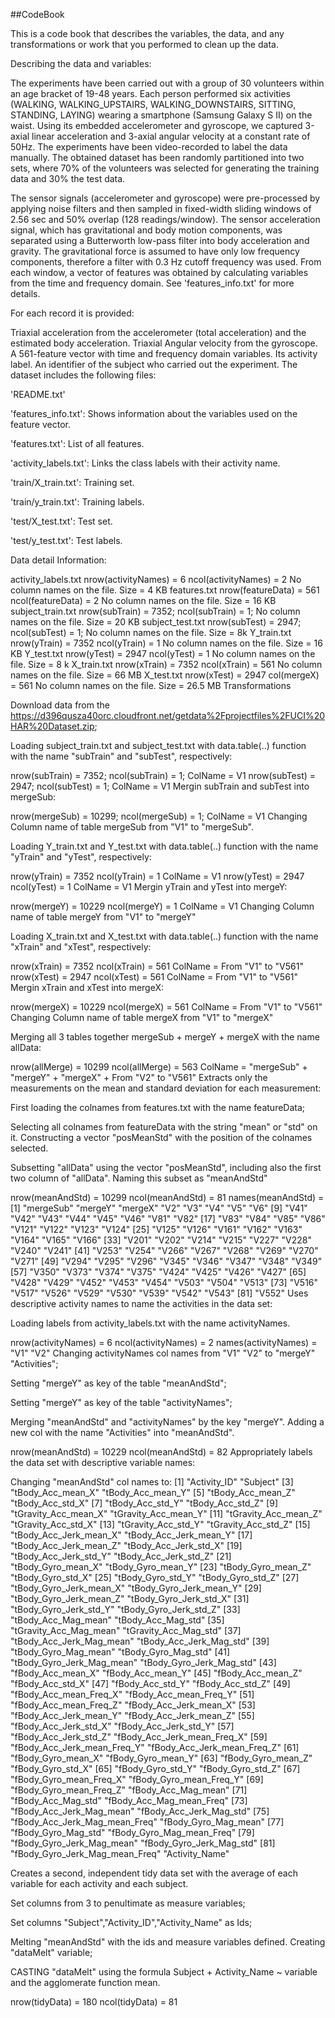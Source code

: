 ##CodeBook

This is a code book that describes the variables, the data, and any transformations or work that you performed to clean up the data.

Describing the data and variables:
  
  The experiments have been carried out with a group of 30 volunteers within an age bracket of 19-48 years. Each person performed six activities (WALKING, WALKING_UPSTAIRS, WALKING_DOWNSTAIRS, SITTING, STANDING, LAYING) wearing a smartphone (Samsung Galaxy S II) on the waist. Using its embedded accelerometer and gyroscope, we captured 3-axial linear acceleration and 3-axial angular velocity at a constant rate of 50Hz. The experiments have been video-recorded to label the data manually. The obtained dataset has been randomly partitioned into two sets, where 70% of the volunteers was selected for generating the training data and 30% the test data.

The sensor signals (accelerometer and gyroscope) were pre-processed by applying noise filters and then sampled in fixed-width sliding windows of 2.56 sec and 50% overlap (128 readings/window). The sensor acceleration signal, which has gravitational and body motion components, was separated using a Butterworth low-pass filter into body acceleration and gravity. The gravitational force is assumed to have only low frequency components, therefore a filter with 0.3 Hz cutoff frequency was used. From each window, a vector of features was obtained by calculating variables from the time and frequency domain. See 'features_info.txt' for more details.

For each record it is provided:
  
  Triaxial acceleration from the accelerometer (total acceleration) and the estimated body acceleration.
Triaxial Angular velocity from the gyroscope.
A 561-feature vector with time and frequency domain variables.
Its activity label.
An identifier of the subject who carried out the experiment.
The dataset includes the following files:
  
  'README.txt'

'features_info.txt': Shows information about the variables used on the feature vector.

'features.txt': List of all features.

'activity_labels.txt': Links the class labels with their activity name.

'train/X_train.txt': Training set.

'train/y_train.txt': Training labels.

'test/X_test.txt': Test set.

'test/y_test.txt': Test labels.

Data detail Information:
  
  activity_labels.txt
nrow(activityNames) = 6
ncol(activityNames) = 2
No column names on the file.
Size = 4 KB
features.txt
nrow(featureData) = 561
ncol(featureData) = 2
No column names on the file.
Size = 16 KB
subject_train.txt
nrow(subTrain) = 7352;
ncol(subTrain) = 1;
No column names on the file.
Size = 20 KB
subject_test.txt
nrow(subTest) = 2947;
ncol(subTest) = 1;
No column names on the file.
Size = 8k
Y_train.txt
nrow(yTrain) = 7352
ncol(yTrain) = 1
No column names on the file.
Size = 16 KB
Y_test.txt
nrow(yTest) = 2947
ncol(yTest) = 1
No column names on the file.
Size = 8 k
X_train.txt
nrow(xTrain) = 7352
ncol(xTrain) = 561
No column names on the file.
Size = 66 MB
X_test.txt
nrow(xTest) = 2947
col(mergeX) = 561
No column names on the file.
Size = 26.5 MB
Transformations

Download data from the https://d396qusza40orc.cloudfront.net/getdata%2Fprojectfiles%2FUCI%20HAR%20Dataset.zip;

Loading subject_train.txt and subject_test.txt with data.table(..) function with the name "subTrain" and "subTest", respectively:
  
  nrow(subTrain) = 7352;
ncol(subTrain) = 1;
ColName = V1
nrow(subTest) = 2947;
ncol(subTest) = 1;
ColName = V1
Mergin subTrain and subTest into mergeSub:
  
  nrow(mergeSub) = 10299;
ncol(mergeSub) = 1;
ColName = V1
Changing Column name of table mergeSub from "V1" to "mergeSub".

Loading Y_train.txt and Y_test.txt with data.table(..) function with the name "yTrain" and "yTest", respectively:
  
  nrow(yTrain) = 7352
ncol(yTrain) = 1
ColName = V1
nrow(yTest) = 2947
ncol(yTest) = 1
ColName = V1
Mergin yTrain and yTest into mergeY:
  
  nrow(mergeY) = 10229
ncol(mergeY) = 1
ColName = V1
Changing Column name of table mergeY from "V1" to "mergeY"

Loading X_train.txt and X_test.txt with data.table(..) function with the name "xTrain" and "xTest", respectively:
  
  nrow(xTrain) = 7352
ncol(xTrain) = 561
ColName = From "V1" to "V561"
nrow(xTest) = 2947
ncol(xTest) = 561
ColName = From "V1" to "V561"
Mergin xTrain and xTest into mergeX:
  
  nrow(mergeX) = 10229
ncol(mergeX) = 561
ColName = From "V1" to "V561"
Changing Column name of table mergeX from "V1" to "mergeX"

Merging all 3 tables together mergeSub + mergeY + mergeX with the name allData:
  
  nrow(allMerge) = 10299
ncol(allMerge) = 563
ColName = "mergeSub" + "mergeY" + "mergeX" + From "V2" to "V561"
Extracts only the measurements on the mean and standard deviation for each measurement:
  
  First loading the colnames from features.txt with the name featureData;

Selecting all colnames from featureData with the string "mean" or "std" on it. Constructing a vector "posMeanStd" with the position of the colnames selected.

Subsetting "allData" using the vector "posMeanStd", including also the first two column of "allData". Naming this subset as "meanAndStd"

nrow(meanAndStd) = 10299
ncol(meanAndStd) = 81
names(meanAndStd) = [1] "mergeSub" "mergeY" "mergeX" "V2" "V3" "V4" "V5" "V6"
[9] "V41" "V42" "V43" "V44" "V45" "V46" "V81" "V82"
[17] "V83" "V84" "V85" "V86" "V121" "V122" "V123" "V124"
[25] "V125" "V126" "V161" "V162" "V163" "V164" "V165" "V166"
[33] "V201" "V202" "V214" "V215" "V227" "V228" "V240" "V241"
[41] "V253" "V254" "V266" "V267" "V268" "V269" "V270" "V271"
[49] "V294" "V295" "V296" "V345" "V346" "V347" "V348" "V349"
[57] "V350" "V373" "V374" "V375" "V424" "V425" "V426" "V427"
[65] "V428" "V429" "V452" "V453" "V454" "V503" "V504" "V513"
[73] "V516" "V517" "V526" "V529" "V530" "V539" "V542" "V543"
[81] "V552"
Uses descriptive activity names to name the activities in the data set:
  
  Loading labels from activity_labels.txt with the name activityNames.

nrow(activityNames) = 6
ncol(activityNames) = 2
names(activityNames) = "V1" "V2"
Changing activityNames col names from "V1" "V2" to "mergeY" "Activities";

Setting "mergeY" as key of the table "meanAndStd";

Setting "mergeY" as key of the table "activityNames";

Merging "meanAndStd" and "activityNames" by the key "mergeY". Adding a new col with the name "Activities" into "meanAndStd".

nrow(meanAndStd) = 10229
ncol(meanAndStd) = 82
Appropriately labels the data set with descriptive variable names:
  
  Changing "meanAndStd" col names to: [1] "Activity_ID" "Subject"
[3] "tBody_Acc_mean_X" "tBody_Acc_mean_Y"
[5] "tBody_Acc_mean_Z" "tBody_Acc_std_X"
[7] "tBody_Acc_std_Y" "tBody_Acc_std_Z"
[9] "tGravity_Acc_mean_X" "tGravity_Acc_mean_Y"
[11] "tGravity_Acc_mean_Z" "tGravity_Acc_std_X"
[13] "tGravity_Acc_std_Y" "tGravity_Acc_std_Z"
[15] "tBody_Acc_Jerk_mean_X" "tBody_Acc_Jerk_mean_Y"
[17] "tBody_Acc_Jerk_mean_Z" "tBody_Acc_Jerk_std_X"
[19] "tBody_Acc_Jerk_std_Y" "tBody_Acc_Jerk_std_Z"
[21] "tBody_Gyro_mean_X" "tBody_Gyro_mean_Y"
[23] "tBody_Gyro_mean_Z" "tBody_Gyro_std_X"
[25] "tBody_Gyro_std_Y" "tBody_Gyro_std_Z"
[27] "tBody_Gyro_Jerk_mean_X" "tBody_Gyro_Jerk_mean_Y"
[29] "tBody_Gyro_Jerk_mean_Z" "tBody_Gyro_Jerk_std_X"
[31] "tBody_Gyro_Jerk_std_Y" "tBody_Gyro_Jerk_std_Z"
[33] "tBody_Acc_Mag_mean" "tBody_Acc_Mag_std"
[35] "tGravity_Acc_Mag_mean" "tGravity_Acc_Mag_std"
[37] "tBody_Acc_Jerk_Mag_mean" "tBody_Acc_Jerk_Mag_std"
[39] "tBody_Gyro_Mag_mean" "tBody_Gyro_Mag_std"
[41] "tBody_Gyro_Jerk_Mag_mean" "tBody_Gyro_Jerk_Mag_std"
[43] "fBody_Acc_mean_X" "fBody_Acc_mean_Y"
[45] "fBody_Acc_mean_Z" "fBody_Acc_std_X"
[47] "fBody_Acc_std_Y" "fBody_Acc_std_Z"
[49] "fBody_Acc_mean_Freq_X" "fBody_Acc_mean_Freq_Y"
[51] "fBody_Acc_mean_Freq_Z" "fBody_Acc_Jerk_mean_X"
[53] "fBody_Acc_Jerk_mean_Y" "fBody_Acc_Jerk_mean_Z"
[55] "fBody_Acc_Jerk_std_X" "fBody_Acc_Jerk_std_Y"
[57] "fBody_Acc_Jerk_std_Z" "fBody_Acc_Jerk_mean_Freq_X"
[59] "fBody_Acc_Jerk_mean_Freq_Y" "fBody_Acc_Jerk_mean_Freq_Z"
[61] "fBody_Gyro_mean_X" "fBody_Gyro_mean_Y"
[63] "fBody_Gyro_mean_Z" "fBody_Gyro_std_X"
[65] "fBody_Gyro_std_Y" "fBody_Gyro_std_Z"
[67] "fBody_Gyro_mean_Freq_X" "fBody_Gyro_mean_Freq_Y"
[69] "fBody_Gyro_mean_Freq_Z" "fBody_Acc_Mag_mean"
[71] "fBody_Acc_Mag_std" "fBody_Acc_Mag_mean_Freq"
[73] "fBody_Acc_Jerk_Mag_mean" "fBody_Acc_Jerk_Mag_std"
[75] "fBody_Acc_Jerk_Mag_mean_Freq" "fBody_Gyro_Mag_mean"
[77] "fBody_Gyro_Mag_std" "fBody_Gyro_Mag_mean_Freq"
[79] "fBody_Gyro_Jerk_Mag_mean" "fBody_Gyro_Jerk_Mag_std"
[81] "fBody_Gyro_Jerk_Mag_mean_Freq" "Activity_Name"

Creates a second, independent tidy data set with the average of each variable for each activity and each subject.

Set columns from 3 to penultimate as measure variables;

Set columns "Subject","Activity_ID","Activity_Name" as Ids;

Melting "meanAndStd" with the ids and measure variables defined. Creating "dataMelt" variable;

CASTING "dataMelt" using the formula Subject + Activity_Name ~ variable and the agglomerate function mean.

nrow(tidyData) = 180
ncol(tidyData) = 81